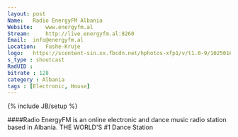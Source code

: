 ```yaml
---
layout: post
Name: 	Radio EnergyFM Albania
Website: 	www.energyfm.al
Stream: 	http://live.energyfm.al:8260
Email: 	info@energyfm.al
Location: 	Fushe-Kruje
logo: 	https://scontent-sin.xx.fbcdn.net/hphotos-xfp1/v/t1.0-9/10250169_10152713941709586_4159160130775276142_n.png?oh=67eeabe8a05a1e970262626285a21f7e&oe=5570CBEF
s_type : shoutcast
RadUID : 
bitrate : 128
category : Albania
tags : [Electronic, House]
---
```

{% include JB/setup %}

####Radio EnergyFM is an online electronic and dance music radio station based in Albania. THE WORLD'S #1 Dance Station 